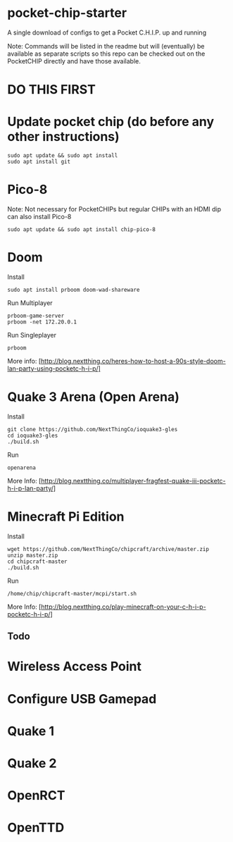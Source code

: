 # pocket-chip-starter
A single download of configs to get a Pocket C.H.I.P. up and running

Note: Commands will be listed in the readme but will (eventually) be available as separate scripts so this repo can be checked out on the PocketCHIP directly and have those available.

# DO THIS FIRST
# Update pocket chip (do before any other instructions)
```
sudo apt update && sudo apt install
sudo apt install git
```

# Pico-8
Note: Not necessary for PocketCHIPs but regular CHIPs with an HDMI dip can also install Pico-8
```
sudo apt update && sudo apt install chip-pico-8
```

# Doom
Install
```
sudo apt install prboom doom-wad-shareware
```
Run Multiplayer
```
prboom-game-server
prboom -net 172.20.0.1
```
Run Singleplayer
```
prboom
```
More info: [http://blog.nextthing.co/heres-how-to-host-a-90s-style-doom-lan-party-using-pocketc-h-i-p/]

# Quake 3 Arena (Open Arena)
Install
```
git clone https://github.com/NextThingCo/ioquake3-gles
cd ioquake3-gles
./build.sh
```
Run
```
openarena
```
More Info: [http://blog.nextthing.co/multiplayer-fragfest-quake-iii-pocketc-h-i-p-lan-party/]

# Minecraft Pi Edition
Install
```
wget https://github.com/NextThingCo/chipcraft/archive/master.zip
unzip master.zip
cd chipcraft-master
./build.sh
```
Run
```
/home/chip/chipcraft-master/mcpi/start.sh
```
More Info: [http://blog.nextthing.co/play-minecraft-on-your-c-h-i-p-pocketc-h-i-p/]

## Todo
# Wireless Access Point
# Configure USB Gamepad
# Quake 1
# Quake 2
# OpenRCT
# OpenTTD

